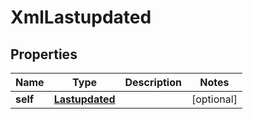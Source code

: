 

# XmlLastupdated


## Properties

Name | Type | Description | Notes
------------ | ------------- | ------------- | -------------
**self** | [**Lastupdated**](Lastupdated.md) |  |  [optional]



